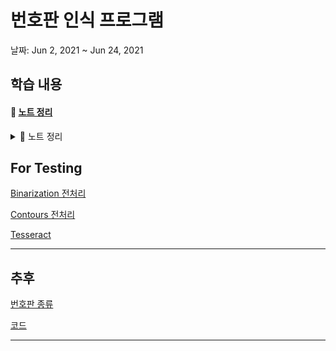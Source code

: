 # 번호판 인식 프로그램

날짜: Jun 2, 2021 ~ Jun 24, 2021

## 학습 내용


#### 📝 [노트 정리](https://www.notion.so/cf634d3c6991402b9d7e7b02c88f801b)
<details><summary>📝 노트 정리</summary>
<p>

 - [x] 전처리
 - [x] OCR
</p>
</details>



## For Testing

[Binarization 전처리](https://www.notion.so/Binarization-fe7ed05f126b4f8189337289109c8818)

[Contours 전처리](https://www.notion.so/Contours-bfcc4e25cd9648b38d255b42b9c995c9)

[Tesseract](https://www.notion.so/Tesseract-683e9bba585047c79c65840d744686fe)

---

## 추후

[번호판 종류](https://www.notion.so/6ecad3ed08d548c599df42c29a908c98)

[코드](https://www.notion.so/aa41474e242446c29ea71f87830dcf76)

---
